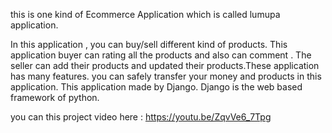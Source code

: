 this is one kind of Ecommerce Application which is called lumupa application.

In this application , you can buy/sell different kind of products. This application buyer can rating all the products and also can comment . The seller can add their products and updated their products.These application has many features. you can safely transfer your money and products in this application. This application made by Django. Django is the web based framework of python.

you can this project video here : https://youtu.be/ZqvVe6_7Tpg
